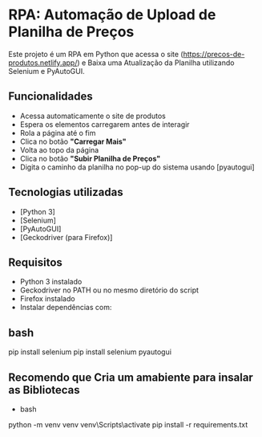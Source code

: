 # RPA: Automação de Upload de Planilha de Preços

Este projeto é um RPA em Python que acessa o site (https://precos-de-produtos.netlify.app/) e Baixa uma Atualização da Planilha utilizando Selenium e PyAutoGUI.

## Funcionalidades

- Acessa automaticamente o site de produtos
- Espera os elementos carregarem antes de interagir
- Rola a página até o fim
- Clica no botão **"Carregar Mais"**
- Volta ao topo da página
- Clica no botão **"Subir Planilha de Preços"**
- Digita o caminho da planilha no pop-up do sistema usando [pyautogui]

## Tecnologias utilizadas

- [Python 3]
- [Selenium]
- [PyAutoGUI]
- [Geckodriver (para Firefox)]

##  Requisitos

- Python 3 instalado
- Geckodriver no PATH ou no mesmo diretório do script
- Firefox instalado
- Instalar dependências com:

## bash

pip install selenium 
pip install selenium pyautogui

## Recomendo que Cria um amabiente para insalar as Bibliotecas

- bash

python -m venv venv
venv\Scripts\activate
pip install -r requirements.txt
